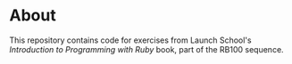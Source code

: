 # About
This repository contains code for exercises from Launch School's
*Introduction to Programming with Ruby* book, part of the RB100
sequence.
